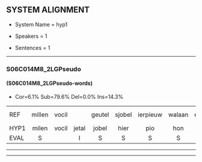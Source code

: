 
## SYSTEM ALIGNMENT

- System Name = hyp1

- Speakers = 1

- Sentences = 1

---

### S06C014M8_2LGPseudo

#### (S06C014M8_2LGPseudo-words)

- Cor=6.1%	Sub=79.6%	Del=0.0%	Ins=14.3%

|  |  |  |  |  |  |  |  |  |  |  |  |  |  |  |  |  |  |  |  |  |  |  |  |  |  |  |  |  |  |  |  |  |  |  |  |  |  |  |  |  |  |  |  |  |  |  |  |  |  |
|:--- |:---:|:---:|:---:|:---:|:---:|:---:|:---:|:---:|:---:|:---:|:---:|:---:|:---:|:---:|:---:|:---:|:---:|:---:|:---:|:---:|:---:|:---:|:---:|:---:|:---:|:---:|:---:|:---:|:---:|:---:|:---:|:---:|:---:|:---:|:---:|:---:|:---:|:---:|:---:|:---:|:---:|:---:|:---:|:---:|:---:|:---:|:---:|:---:|:---:|
| REF | millen | vocil |  | geutel | sjobel | ierpieuw | walaan | erke | haweel | saarweng | gevicht |  |  |  | eemde | bepoud | orstalk | veten*(vent) | gefouw | vurpaand | * | nizung | * | fiewon | kneurem | vawaai | strellen | zwieten | foetbans | oonste | muider | grijnken | schielstaug | prilsood | vloender | milste | veurder | kloeien | ulen |  |  |  | orponk | schodig | ijpo | menuur | spreikje | hiffreeuw | wooien |
| HYP1 | milen | vocil | jetal | jobel | hier | pio | hon | erk | gawel | saen | gevicht | ente | epout | ors | touk | vento | pal | vuurbaand | v | nurn | va | ter | len | so | miten | foet | pons | ons | te | nuder | ein | ken | gilda | ot | londer | mist | urter | ln | ulen | o | bon | schodisc | en | po | mijn | muur | rikjo | isteree | woeen |
| EVAL | S |  | I | S | S | S | S | S | S | S |  | I | I | I | S | S | S | S | S | S | S | S | S | S | S | S | S | S | S | S | S | S | S | S | S | S | S | S |  | I | I | I | S | S | S | S | S | S | S |
---

---
